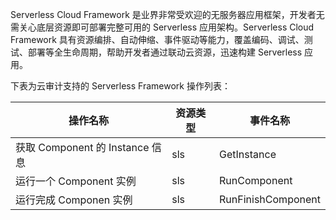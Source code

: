 Serverless Cloud Framework 是业界非常受欢迎的无服务器应用框架，开发者无需关心底层资源即可部署完整可用的 Serverless 应用架构。Serverless Cloud Framework 具有资源编排、自动伸缩、事件驱动等能力，覆盖编码、调试、测试、部署等全生命周期，帮助开发者通过联动云资源，迅速构建 Serverless 应用。

下表为云审计支持的 Serverless Framework 操作列表：

| 操作名称                   | 资源类型 | 事件名称               |
|------------------------|------|--------------------|
| 获取 Component 的 Instance 信息 | sls  | GetInstance        |
| 运行一个 Component 实例       | sls  | RunComponent       |
| 运行完成 Componen 实例         | sls  | RunFinishComponent |


